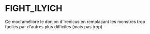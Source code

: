 # FIGHT_ILYICH
Ce mod améliore le donjon d'Irenicus en remplaçant les monstres trop faciles par d'autres plus difficiles (mais pas trop)
